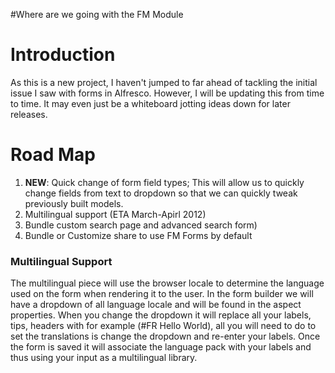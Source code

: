 #Where are we going with the FM Module

# Introduction #

As this is a new project, I haven't jumped to far ahead of tackling the initial issue I saw with forms in Alfresco. However, I will be updating this from time to time. It may even just be a whiteboard jotting ideas down for later releases.


# Road Map #
  1. **NEW**: Quick change of form field types; This will allow us to quickly change fields from text to dropdown so that we can quickly tweak previously built models.
  1. Multilingual support (ETA March-Apirl 2012)
  1. Bundle custom search page and advanced search form)
  1. Bundle or Customize share to use FM Forms by default



### Multilingual Support ###

The multilingual piece will use the browser locale to determine the language used on the form when rendering it to the user. In the form builder we will have a dropdown of all language locale and will be found in the aspect properties. When you change the dropdown it will replace all your labels, tips, headers with for example (#FR Hello World), all you will need to do to set the translations is change the dropdown and re-enter your labels. Once the form is saved it will associate the language pack with your labels and thus using your input as a multilingual library.